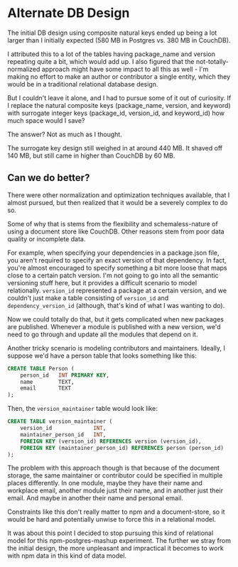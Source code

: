 # Alternate DB Design

The initial DB design using composite natural keys ended up being a lot larger than I initially expected (580 MB in Postgres vs. 380 MB in CouchDB). 

I attributed this to a lot of the tables having package_name and version repeating quite a bit, which would add up. I also figured that the not-totally-normalized approach might have some impact to all this as well - I'm making no effort to make an author or contributor a single entity, which they would be in a traditional relational database design. 

But I couldn't leave it alone, and I had to pursue some of it out of curiosity. If I replace the natural composite keys (package_name, version, and keyword) with surrogate integer keys (package_id, version_id, and keyword_id) how much space would I save? 

The answer? Not as much as I thought.

The surrogate key design still weighed in at around 440 MB. It shaved off 140 MB, but still came in higher than CouchDB by 60 MB. 

## Can we do better?

There were other normalization and optimization techniques available, that I almost pursued, but then realized that it would be a severely complex to do so.

Some of why that is stems from the flexibility and schemaless-nature of using a document store like CouchDB. Other reasons stem from poor data quality or incomplete data. 

For example, when specifying your dependencies in a package.json file, you aren't required to specify an exact version of that dependency. In fact, you're almost encouraged to specify something a bit more loose that maps close to a certain patch version. I'm not going to go into all the semantic versioning stuff here, but it provides a difficult scenario to model relationally. ```version_id``` represented a package at a certain version, and we couldn't just make a table consisting of ```version_id``` and ```dependency_version_id``` (although, that's kind of what I was wanting to do). 

Now we could totally do that, but it gets complicated when new packages are published. Whenever a module is published with a new version, we'd need to go through and update all the modules that depend on it. 

Another tricky scenario is modeling contributors and maintainers. Ideally, I suppose we'd have a person table that looks something like this:

```sql
CREATE TABLE Person (
	person_id   INT PRIMARY KEY,
	name        TEXT,
	email       TEXT
);
``` 

Then, the ```version_maintainer``` table would look like:

```sql
CREATE TABLE version_maintainer (
    version_id             INT,
    maintainer_person_id   INT,
	FOREIGN KEY (version_id) REFERENCES version (version_id),
    FOREIGN KEY (maintainer_person_id) REFERENCES person (person_id)
);
```

The problem with this approach though is that because of the document storage, the same maintainer or contributor could be specified in multiple places differently. In one module, maybe they have their name and workplace email, another module just their name, and in another just their email. And maybe in another their name and personal email. 

Constraints like this don't really matter to npm and a document-store, so it would be hard and potentially unwise to force this in a relational model.  

It was about this point I decided to stop pursuing this kind of relational model for this npm-postgres-mashup experiment. The further we stray from the initial design, the more unpleasant and impractical it becomes to work with npm data in this kind of data model. 